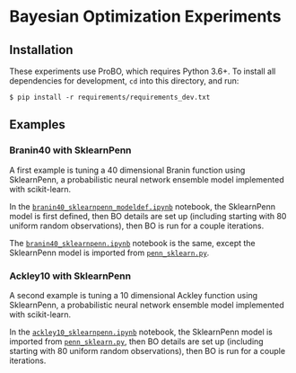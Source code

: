 # Bayesian Optimization Experiments


## Installation

These experiments use ProBO, which requires Python 3.6+. To install all dependencies for
development, `cd` into this directory, and run:
```
$ pip install -r requirements/requirements_dev.txt
```


## Examples

### Branin40 with SklearnPenn
A first example is tuning a 40 dimensional Branin function using SklearnPenn, a
probabilistic neural network ensemble model implemented with scikit-learn.

In the [`branin40_sklearnpenn_modeldef.ipynb`](branin40_sklearnpenn_modeldef.ipynb)
notebook, the SklearnPenn model is first defined, then BO details are set up (including
starting with 80 uniform random observations), then BO is run for a couple iterations.

The [`branin40_sklearnpenn.ipynb`](branin40_sklearnpenn.ipynb) notebook is the
same, except the SklearnPenn model is imported from [`penn_sklearn.py`](penn_sklearn.py).


### Ackley10 with SklearnPenn
A second example is tuning a 10 dimensional Ackley function using SklearnPenn, a
probabilistic neural network ensemble model implemented with scikit-learn.

In the [`ackley10_sklearnpenn.ipynb`](ackley10_sklearnpenn.ipynb) notebook, the
SklearnPenn model is imported from [`penn_sklearn.py`](penn_sklearn.py), then BO details
are set up (including starting with 80 uniform random observations), then BO is run for
a couple iterations.

